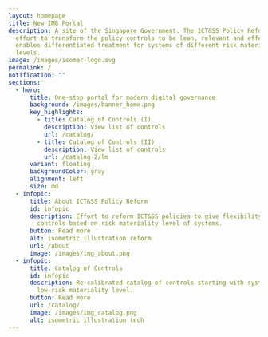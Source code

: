 ```yaml
---
layout: homepage
title: New IM8 Portal
description: A site of the Singapore Government. The ICT&SS Policy Reform is an
  effort to transform the policy controls to be lean, relevant and effective. It
  enables differentiated treatment for systems of different risk materiality
  levels.
image: /images/isomer-logo.svg
permalink: /
notification: ""
sections:
  - hero:
      title: One-stop portal for modern digital governance
      background: /images/banner_home.png
      key_highlights:
        - title: Catalog of Controls (I)
          description: View list of controls
          url: /catalog/
        - title: Catalog of Controls (II)
          description: View list of controls
          url: /catalog-2/lm
      variant: floating
      backgroundColor: gray
      alignment: left
      size: md
  - infopic:
      title: About ICT&SS Policy Reform
      id: infopic
      description: Effort to reform ICT&SS policies to give flexibility to right-fit
        controls based on risk materiality level of systems.
      button: Read more
      alt: isometric illustration reform
      url: /about
      image: /images/img_about.png
  - infopic:
      title: Catalog of Controls
      id: infopic
      description: Re-calibrated catalog of controls starting with systems under
        low-risk materiality level.
      button: Read more
      url: /catalog/
      image: /images/img_catalog.png
      alt: isometric illustration tech
---
```

